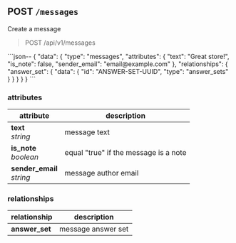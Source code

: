 ## POST `/messages`

Create a message

<blockquote class="lang-specific"><p>POST /api/v1/messages</p></blockquote>
```json--
{
  "data": {
    "type": "messages",
    "attributes": {
      "text": "Great store!",
      "is_note": false,
      "sender_email": "email@example.com"
    },
    "relationships": {
      "answer_set": {
        "data": { "id": "ANSWER-SET-UUID", "type": "answer_sets" }
      }
    }
  }
}
```

### attributes

attribute          | description
------------- | -------------
__text__<br>_string_ | message text
__is_note__<br>_boolean_ | equal "true" if the message is a note
__sender_email__<br>_string_ | message author email

### relationships

relationship          | description
------------------------------ | -------------
__answer_set__  | message answer set

